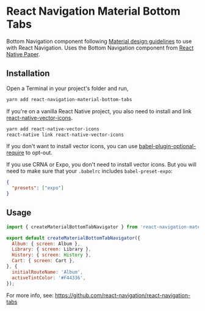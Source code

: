 # React Navigation Material Bottom Tabs

Bottom Navigation component following [Material design guidelines](https://material.io/design/components/bottom-navigation.html) to use with React Navigation. Uses the Bottom Navigation component from [React Native Paper](https://callstack.github.io/react-native-paper/bottom-navigation.html).

## Installation

Open a Terminal in your project's folder and run,

```sh
yarn add react-navigation-material-bottom-tabs
```

If you're on a vanilla React Native project, you also need to install and link [react-native-vector-icons](https://github.com/oblador/react-native-vector-icons).

```sh
yarn add react-native-vector-icons
react-native link react-native-vector-icons
```

If you don't want to install vector icons, you can use [babel-plugin-optional-require](https://github.com/satya164/babel-plugin-optional-require) to opt-out.

If you use CRNA or Expo, you don't need to install vector icons. But you will need to make sure that your `.babelrc` includes `babel-preset-expo`:

```json
{
  "presets": ["expo"]
}
```

## Usage

```js
import { createMaterialBottomTabNavigator } from 'react-navigation-material-bottom-tabs';

export default createMaterialBottomTabNavigator({
  Album: { screen: Album },
  Library: { screen: Library },
  History: { screen: History },
  Cart: { screen: Cart },
}, {
  initialRouteName: 'Album',
  activeTintColor: '#F44336',
});
```

For more info, see: https://github.com/react-navigation/react-navigation-tabs
